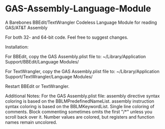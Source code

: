 # GAS-Assembly-Language-Module
A Barebones BBEdit/TextWrangler Codeless Language Module for reading GAS/AT&amp;T Assembly

For both 32- and 64-bit code. Feel free to suggest changes.

Installation:

For BBEdit, copy the GAS Assembly.plist file to:
~/Library/Application Support/BBEdit/Language Modules/

For TextWrangler, copy the GAS Assembly.plist file to:
~/Library/Application Support/TextWrangler/Language Modules/

Restart BBEdit or TextWrangler.


Additional Notes:
For the GAS Assembly.plist file:
assembly directive syntax coloring is based on the BBLMPredefinedNameList.
assembly instruction syntax coloring is based on the BBLMKeywordList.
Single line coloring of comments. Block commenting sometimes omits the first "/*" unless you scroll back over it.
Number values are colored, but registers and function names remain uncolored.
